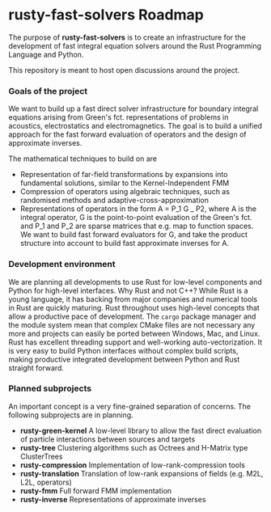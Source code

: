 # rusty-fast-solvers Roadmap

The purpose of **rusty-fast-solvers** is to create an infrastructure for the development of fast integral
equation solvers around the Rust Programming Language and Python.

This repository is meant to host open discussions around the project.


### Goals of the project

We want to build up a fast direct solver infrastructure for boundary integral equations arising from
Green's fct. representations of problems in acoustics, electrostatics and electromagnetics. The goal
is to build a unified approach for the fast forward evaluation of operators and the design of approximate inverses.

The mathematical techniques to build on are

* Representation of far-field transformations by expansions into fundamental solutions, similar to the Kernel-Independent FMM
* Compression of operators using algebraic techniques, such as randomised methods and adaptive-cross-approximation
* Representations of operators in the form A = P_1 G _ P2, where A is the integral operator, G is the point-to-point evaluation of the Green's fct. and P_1 and P_2 are sparse matrices that e.g. map to function spaces. We want to build fast forward evaluators for G, and take the product structure into account to build fast approximate inverses for A.

### Development environment

We are planning all developments to use Rust for low-level components and Python for high-level interfaces. Why Rust and not C++? While Rust is a young language, it has backing from major companies and numerical tools in Rust are quickly maturing. Rust throughout uses high-level concepts that allow a productive pace of development. The ``cargo`` package manager and the module system mean that complex CMake files are not necessary any more and projects can easily be ported between Windows, Mac, and Linux. Rust has excellent threading support and well-working auto-vectorization. It is very easy to build Python interfaces without complex build scripts, making productive integrated development between Python and Rust straight forward.

### Planned subprojects

An important concept is a very fine-grained separation of concerns. The following subprojects are in planning.

* **rusty-green-kernel** A low-level library to allow the fast direct evaluation of particle interactions between sources and targets
* **rusty-tree** Clustering algorithms such as Octrees and H-Matrix type ClusterTrees
* **rusty-compression** Implementation of low-rank-compression tools
* **rusty-translation** Translation of low-rank expansions of fields (e.g. M2L, L2L, operators)
* **rusty-fmm** Full forward FMM implementation
* **rusty-inverse** Representations of approximate inverses



